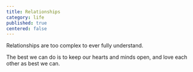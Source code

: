 ```yaml
---
title: Relationships
category: life
published: true
centered: false
---
```

Relationships
are too complex
to ever fully understand.

The best we can do
is to keep 
our hearts and minds 
open,
and love each other
as best we can.
